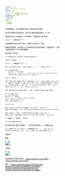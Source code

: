 ```yaml
---
comments: true
date: 2012-05-06 20:50:19
layout: post
slug: python-ascii-art
title: Python根据图片生成字符画
wordpress_id: 1012
categories:
- 我的代码
tags:
- Python
- 图像处理
---
```


字符画很好玩，我们来看看怎样将一张图片变成字符画。

我们首先将图片变成黑白的，那么每个像素的取值范围为：0-255.

然后我们将0-255映射到0-14的范围上，然后用如下字符代替：

color = 'MNHQ$OC?7>!:-;.'

也就是像素为0的点用“M”表示，像素为14的点用“.”表示。

原理非常的简单，我们用Python来编写的话也非常的简单。只要借助PIL，就可以很轻松地在Python中处理图像。

我们来看一段代码：<!-- more -->


{% codeblock python lang:python %}

import Image

color = 'MNHQ$OC?7>!:-;.'

def to_html(func):
    html_head = '''
            <html>
              <head>
                <style type="text/css">
                  body {font-family:Monospace; font-size:5px;}
                </style>
              </head>
            <body> '''
    html_tail = '</body></html>'

    def wrapper(img):
        pic_str = func(img)
        pic_str = ''.join(l + ' <br/>' for l in pic_str.splitlines())
        return html_head + pic_str + html_tail

    return wrapper

@to_html
def make_char_img(img):
    pix = img.load()
    pic_str = ''
    width, height = img.size
    for h in xrange(height):
        for w in xrange(width):
            pic_str += color[int(pix[w, h]) * 14 / 255]
        pic_str += '\n'
    return pic_str

def preprocess(img_name):
    img = Image.open(img_name)

    w, h = img.size
    m = max(img.size)
    delta = m / 200.0
    w, h = int(w / delta), int(h / delta)
    img = img.resize((w, h))
    img = img.convert('L')

    return img

def save_to_file(filename, pic_str):
    outfile = open(filename, 'w')
    outfile.write(pic_str)
    outfile.close()

def main():
    img = preprocess('6.jpg')
    pic_str = make_char_img(img)
    save_to_file('char.html', pic_str)

if __name__ == '__main__':
    main()

{% endcodeblock %}


整个程序的核心都在下面两行，一个是字符的色阶表，一个是映射公式。


> 

{% codeblock %}
color = 'MNHQ$OC?7>!:-;.'
pic_str += color[int(pix[w, h]) * 14 / 255]
{% endcodeblock %}




效果如下：

原图：

[![](http://everet.org/wp-content/uploads/2012/05/Screenshot-from-2012-05-06-203607.png)](http://everet.org/wp-content/uploads/2012/05/Screenshot-from-2012-05-06-203607.png)

字符画：

[![](http://everet.org/wp-content/uploads/2012/05/f8e22973ddcb35e46163c796bce096fcScreenshot-at-2012-04-25-161736.png)](http://everet.org/wp-content/uploads/2012/05/f8e22973ddcb35e46163c796bce096fcScreenshot-at-2012-04-25-161736.png)

在线的图片字符画生成请见：[http://everet.org:1758/](http://everet.org:1758/)

源码：[https://github.com/cedricporter/et-python/tree/master/web%20server/webpy](https://github.com/cedricporter/et-python/tree/master/web%20server/webpy)
